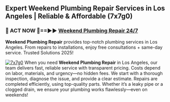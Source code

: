 ## Expert Weekend Plumbing Repair Services in Los Angeles | Reliable & Affordable (7x7g0)  

<h3>🚿 ACT NOW 🌟==►► <a href="https://tinyurl.com/2ne6vx2x" rel="nofollow">Weekend Plumbing Repair 24/7</a></h3>

**Weekend Plumbing Repair** provides top-notch plumbing services in Los Angeles. From repairs to installations, enjoy free consultations + same-day service. Trusted Solutions 2025!

[![7x7g0](https://i.imgur.com/4PFF4AK.jpeg)](https://tinyurl.com/2ne6vx2x)
When you need **Weekend Plumbing Repair** in Los Angeles, our team delivers fast, reliable service with transparent pricing. Costs depend on labor, materials, and urgency—no hidden fees. We start with a thorough inspection, diagnose the issue, and provide a clear estimate. Repairs are completed efficiently, using top-quality parts. Whether it’s a leaky pipe or a clogged drain, we ensure your plumbing works flawlessly—even on weekends!